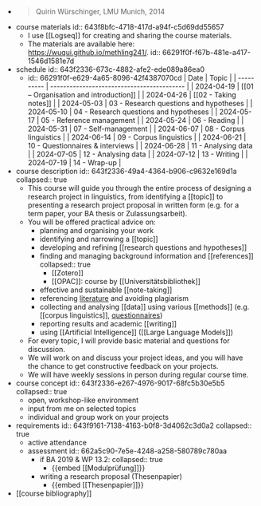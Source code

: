 - > Quirin Würschinger, LMU Munich, 2014
- course materials
  id:: 643f8bfc-4718-417d-a94f-c5d69dd55657
	- I use [[Logseq]] for creating and sharing the course materials.
	- The materials are available here: https://wuqui.github.io/methling241/.
	  id:: 66291f0f-f67b-481e-a417-1546d1581e7d
- schedule
  id:: 643f2336-673c-4882-afe2-ede089a86ea0
	- id:: 66291f0f-e629-4a65-8096-42f4387070cd
	  | Date       | Topic                                      |
	  | ---------- | ------------------------------------------ |
	  | 2024-04-19 | [[01 – Organisation and introduction]]     |
	  | 2024-04-26 | [[02 - Taking notes]]                      |
	  | 2024-05-03 | 03 - Research questions and hypotheses |
	  | 2024-05-10 | 04 - Research questions and hypotheses |
	  | 2024-05-17 | 05 - Reference management              |
	  | 2024-05-24 | 06 - Reading                           |
	  | 2024-05-31 | 07 - Self-management                   |
	  | 2024-06-07 | 08 - Corpus linguistics                |
	  | 2024-06-14 | 09 - Corpus linguistics                |
	  | 2024-06-21 | 10 - Questionnaires & interviews       |
	  | 2024-06-28 | 11 - Analysing data                    |
	  | 2024-07-05 | 12 - Analysing data                    |
	  | 2024-07-12 | 13 - Writing                           |
	  | 2024-07-19 | 14 - Wrap-up                           |
- course description
  id:: 643f2336-49a4-4364-b906-c9632e169d1a
  collapsed:: true
	- This course will guide you through the entire process of designing a research project in linguistics, from identifying a [[topic]] to presenting a research project proposal in written form (e.g. for a term paper, your BA thesis or Zulassungsarbeit).
	- You will be offered practical advice on:
		- planning and organising your work
		- identifying and narrowing a [[topic]]
		- developing and refining [[research questions and hypotheses]]
		- finding and managing background information and [[references]]
		  collapsed:: true
			- [[Zotero]]
			- [[OPAC]]: course by [[Universitätsbibliothek]]
		- effective and sustainable [[note-taking]]
		- referencing [literature]([[references]]) and avoiding plagiarism
		- collecting and analysing [[data]] using various [[methods]] (e.g. [[corpus linguistics]], [questionnaires]([[questionnaire]]))
		- reporting results and academic [[writing]]
		- using [[Artificial Intelligence]] ([[Large Language Models]])
	- For every topic, I will provide basic material and questions for discussion.
	- We will work on and discuss your project ideas, and you will have the chance to get constructive feedback on your projects.
	- We will have weekly sessions in person during regular course time.
- course concept
  id:: 643f2336-e267-4976-9017-68fc5b30e5b5
  collapsed:: true
	- open, workshop-like environment
	- input from me on selected topics
	- individual and group work on your projects
- requirements
  id:: 643f9161-7138-4163-b0f8-3d4062c3d0a2
  collapsed:: true
	- active attendance
	- assessment
	  id:: 662a5c90-7e5e-4248-a258-580789c780aa
		- if BA 2019 & WP 13.2:
		  collapsed:: true
			- {{embed [[Modulprüfung]]}}
		- writing a research proposal (Thesenpapier)
			- {{embed [[Thesenpapier]]}}
- [[course bibliography]]